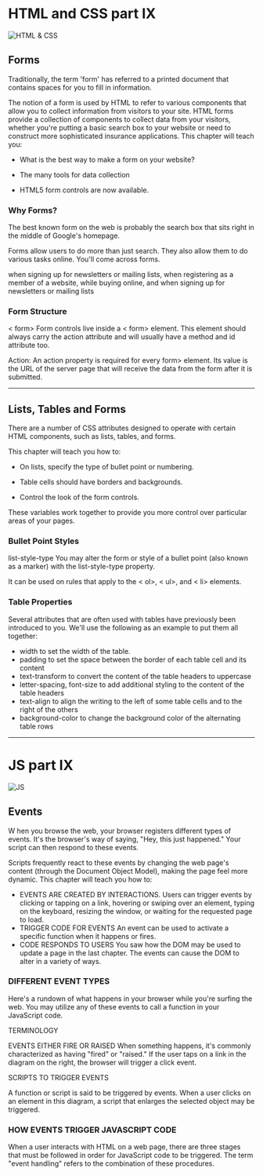 # HTML and CSS part IX
![HTML & CSS](https://media2.giphy.com/media/26tn33aiTi1jkl6H6/200.gif)

## Forms

Traditionally, the term 'form' has referred
to a printed document that contains
spaces for you to fill in information.

The notion of a form is used by HTML to refer to various components that allow you to collect information from visitors to your site.
HTML forms provide a collection of components to collect data from your visitors, whether you're putting a basic search box to your website or need to construct more sophisticated insurance applications. This chapter will teach you:

- What is the best way to make a form on your website?

- The many tools for data collection

- HTML5 form controls are now available.

### Why Forms?

The best known form on the web is probably
the search box that sits right in the middle of
Google's homepage.

Forms allow users to do more than just search. They also allow them to do various tasks online. You'll come across forms.

when signing up for newsletters or mailing lists, when registering as a member of a website, while buying online, and when signing up for newsletters or mailing lists

### Form Structure

< form>
Form controls live inside a
< form> element. This element
should always carry the action
attribute and will usually have a
method and id attribute too.

Action:
An action property is required for every form> element. Its value is the URL of the server page that will receive the data from the form after it is submitted.
___
## Lists, Tables and Forms

There are a number of CSS attributes designed to operate with certain HTML components, such as lists, tables, and forms.

This chapter will teach you how to:

- On lists, specify the type of bullet point or numbering.

- Table cells should have borders and backgrounds.

- Control the look of the form controls.

These variables work together to provide you more control over particular areas of your pages.

### Bullet Point Styles

list-style-type
You may alter the form or style of a bullet point (also known as a marker) with the list-style-type property.

It can be used on rules that
apply to the < ol>, < ul>, and < li>
elements.

### Table Properties

Several attributes that are often used with tables have previously been introduced to you. We'll use the following as an example to put them all together:

- width to set the width of the
table.
- padding to set the space
between the border of each table
cell and its content
- text-transform to convert the
content of the table headers to
uppercase
- letter-spacing, font-size
to add additional styling to the
content of the table headers
- text-align to align the writing
to the left of some table cells and
to the right of the others
- background-color to change
the background color of the
alternating table rows
____
# JS part IX
![JS](https://i.gifer.com/7S7L.gif)
## Events

W hen you browse the web, your browser registers different
types of events. It's the browser's way of saying, "Hey, this
just happened." Your script can then respond to these events. 

Scripts frequently react to these events by changing the web page's content (through the Document Object Model), making the page feel more dynamic. This chapter will teach you how to:

- EVENTS ARE CREATED BY INTERACTIONS. Users can trigger events by clicking or tapping on a link, hovering or swiping over an element, typing on the keyboard, resizing the window, or waiting for the requested page to load.
- TRIGGER CODE FOR EVENTS An event can be used to activate a specific function when it happens or fires.
- CODE RESPONDS TO USERS You saw how the DOM may be used to update a page in the last chapter. The events can cause the DOM to alter in a variety of ways.

### DIFFERENT EVENT TYPES 
Here's a rundown of what happens in your browser while you're surfing the web. You may utilize any of these events to call a function in your JavaScript code.

TERMINOLOGY

EVENTS EITHER FIRE OR RAISED
When something happens, it's commonly characterized as having "fired" or "raised." If the user taps on a link in the diagram on the right, the browser will trigger a click event.

SCRIPTS TO TRIGGER EVENTS

A function or script is said to be triggered by events. When a user clicks on an element in this diagram, a script that enlarges the selected object may be triggered.

### HOW EVENTS TRIGGER JAVASCRIPT CODE 

When a user interacts with HTML on a web page, there are three stages that must be followed in order for JavaScript code to be triggered.
The term "event handling" refers to the combination of these procedures.